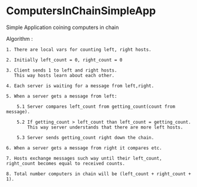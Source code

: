 # ComputersInChainSimpleApp
Simple Application coining computers in chain 

Algorithm :

    1. There are local vars for counting left, right hosts.
    
    2. Initially left_count = 0, right_count = 0
    
    3. Client sends 1 to left and right hosts.
       This way hosts learn about each other.
       
    4. Each server is waiting for a message from left,right. 
    
    5. When a server gets a message from left:
    
        5.1 Server compares left_count from getting_count(count from message).
        
        5.2 If getting_count > left_count than left_count = getting_count.
            This way server understands that there are more left hosts.
            
        5.3 Server sends getting_count right down the chain.
        
    6. When a server gets a message from right it compares etc.
    
    7. Hosts exchange messages such way until their left_count, right_count becomes equal to received counts.
    
    8. Total number computers in chain will be (left_count + right_count + 1).
   
    

